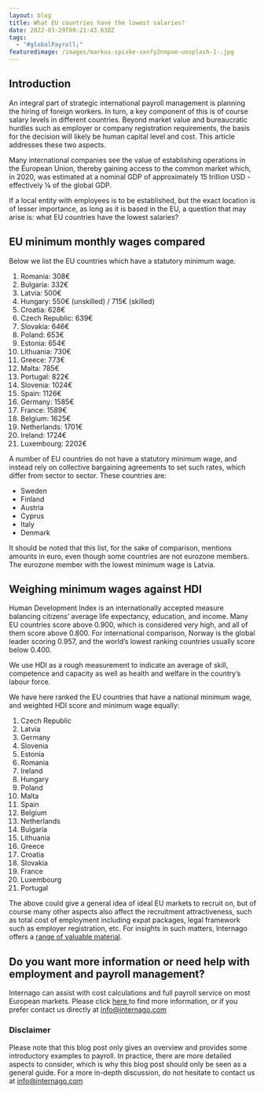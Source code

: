 ```yaml
---
layout: blog
title: What EU countries have the lowest salaries?
date: 2022-03-29T09:21:43.638Z
tags:
  - "#globalPayroll;"
featuredimage: /images/markus-spiske-sxnfy2nnpue-unsplash-1-.jpg
---
```

<!--StartFragment-->

## Introduction

An integral part of strategic international payroll management is planning the hiring of foreign workers. In turn, a key component of this is of course salary levels in different countries. Beyond market value and bureaucratic hurdles such as employer or company registration requirements, the basis for the decision will likely be human capital level and cost. This article addresses these two aspects. 

Many international companies see the value of establishing operations in the European Union, thereby gaining access to the common market which, in 2020, was estimated at a nominal GDP of approximately 15 trillion USD - effectively ⅙ of the global GDP.

If a local entity with employees is to be established, but the exact location is of lesser importance, as long as it is based in the EU, a question that may arise is: what EU countries have the lowest salaries? 

## EU minimum monthly wages compared

Below we list the EU countries which have a statutory minimum wage. 

1. Romania: 308€
2. Bulgaria: 332€
3. Latvia: 500€
4. Hungary: 550€ (unskilled) / 715€ (skilled)
5. Croatia: 628€
6. Czech Republic: 639€
7. Slovakia: 646€
8. Poland: 653€
9. Estonia: 654€
10. Lithuania: 730€
11. Greece: 773€
12. Malta: 785€
13. Portugal: 822€
14. Slovenia: 1024€
15. Spain: 1126€
16. Germany: 1585€
17. France: 1589€
18. Belgium: 1625€
19. Netherlands: 1701€
20. Ireland: 1724€
21. Luxembourg: 2202€

A number of EU countries do not have a statutory minimum wage, and instead rely on collective bargaining agreements to set such rates, which differ from sector to sector. These countries are:

* Sweden
* Finland
* Austria
* Cyprus
* Italy
* Denmark

It should be noted that this list, for the sake of comparison, mentions amounts in euro, even though some countries are not eurozone members. The eurozone member with the lowest minimum wage is Latvia. 

## Weighing minimum wages against HDI

Human Development Index is an internationally accepted measure balancing citizens’ average life expectancy, education, and income. Many EU countries score above 0.900, which is considered very high, and all of them score above 0.800. For international comparison, Norway is the global leader scoring 0.957, and the world’s lowest ranking countries usually score below 0.400. 

We use HDI as a rough measurement to indicate an average of skill, competence and capacity as well as health and welfare in the country’s labour force. 

We have here ranked the EU countries that have a national minimum wage, and weighted HDI score and minimum wage equally:

1. Czech Republic
2. Latvia
3. Germany
4. Slovenia
5. Estonia
6. Romania
7. Ireland
8. Hungary
9. Poland
10. Malta
11. Spain
12. Belgium
13. Netherlands
14. Bulgaria
15. Lithuania
16. Greece
17. Croatia
18. Slovakia
19. France
20. Luxembourg
21. Portugal

The above could give a general idea of ideal EU markets to recruit on, but of course many other aspects also affect the recruitment attractiveness, such as total cost of employment including expat packages, legal framework such as employer registration, etc. For insights in such matters, Internago offers a [range of valuable material](https://www.internago.com/blog-news/). 

## Do you want more information or need help with employment and payroll management?

Internago can assist with cost calculations and full payroll service on most European markets. Please click [here ](https://www.internago.com/our-services)to find more information, or if you prefer contact us directly at [info@internago.com](mailto:info@internago.com)



### Disclaimer

Please note that this blog post only gives an overview and provides some introductory examples to payroll. In practice, there are more detailed aspects to consider, which is why this blog post should only be seen as a general guide. For a more in-depth discussion, do not hesitate to contact us at [info@internago.com](mailto:info@internago.com) 

<!--EndFragment-->